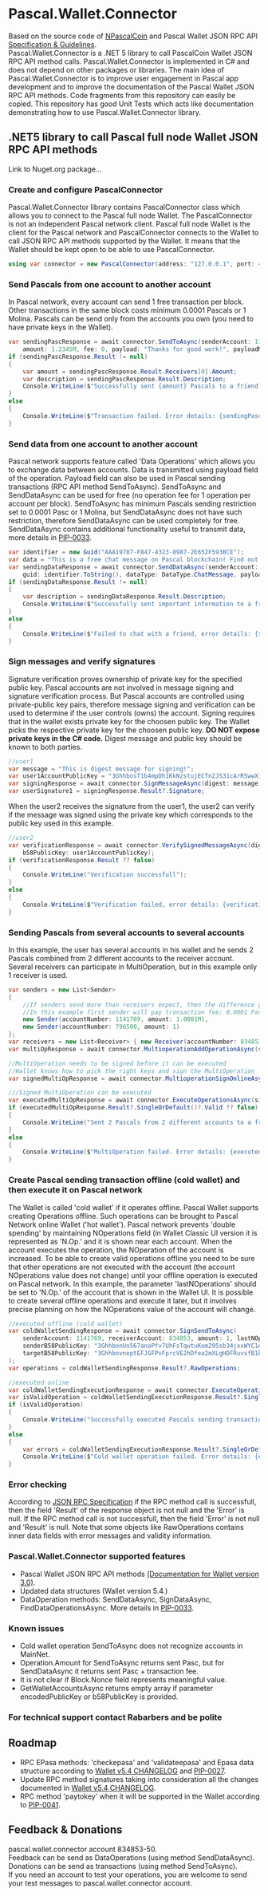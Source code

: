 # Pascal.Wallet.Connector
Based on the source code of [NPascalCoin](https://github.com/Sphere10/NPascalCoin) and Pascal Wallet JSON RPC API [Specification & Guidelines](https://www.pascalcoin.org/development/rpc).  
Pascal.Wallet.Connector is a .NET 5 library to call PascalCoin Wallet JSON RPC API method calls. Pascal.Wallet.Connector is implemented in C# and does not depend on other packages or libraries. The main idea of Pascal.Wallet.Connector is to improve user engagement in Pascal app development and to improve the documentation of the Pascal Wallet JSON RPC API methods. Code fragments from this repository can easily be copied. This repository has good Unit Tests which acts like documentation demonstrating how to use Pascal.Wallet.Connector library.
## .NET5 library to call Pascal full node Wallet JSON RPC API methods
Link to Nuget.org package...
### Create and configure PascalConnector
Pascal.Wallet.Connector library contains PascalConnector class which allows you to connect to the Pascal full node Wallet. The PascalConnector is not an independent Pascal network client. Pascal full node Wallet is the client for the Pascal network and PascalConnector connects to the Wallet to call JSON RPC API methods supported by the Wallet. It means that the Wallet should be kept open to be able to use PascalConnector.
```c#
using var connector = new PascalConnector(address: "127.0.0.1", port: 4003);
```

### Send Pascals from one account to another account
In Pascal network, every account can send 1 free transaction per block. Other transactions in the same block costs minimum 0.0001 Pascals or 1 Molina. Pascals can be send only from the accounts you own (you need to have private keys in the Wallet).
```c#
var sendingPascResponse = await connector.SendToAsync(senderAccount: 1141769, receiverAccount: 834853,
    amount: 1.2345M, fee: 0, payload: "Thanks for good work!", payloadMethod: PayloadMethod.None);
if (sendingPascResponse.Result != null)
{
    var amount = sendingPascResponse.Result.Receivers[0].Amount;
    var description = sendingPascResponse.Result.Description;
    Console.WriteLine($"Successfully sent {amount} Pascals to a friend. Operation details: {description}");
}
else
{
    Console.WriteLine($"Transaction failed. Error details: {sendingPascResponse.Error.Message}");
}
```

### Send data from one account to another account
Pascal network supports feature called 'Data Operations' which allows you to exchange data between accounts. Data is transmitted using payload field of the operation. Payload field can also be used in Pascal sending transactions (RPC API method SendToAsync). SendToAsync and SendDataAsync can be used for free (no operation fee for 1 operation per account per block). SendToAsync has minimum Pascals sending restriction set to 0.0001 Pasc or 1 Molina, but SendDataAsync does not have such restriction, therefore SendDataAsync can be used completely for free. SendDataAsync contains additional functionality useful to transmit data, more details in [PIP-0033](https://www.pascalcoin.org/development/pips/pip-0033).
```c#
var identifier = new Guid("AAA19787-F847-4323-8987-2E652F593BCE");
var data = "This is a free chat message on Pascal blockchain! Find out more at https://www.pascalcoin.org";
var sendingDataResponse = await connector.SendDataAsync(senderAccount: 796500, receiverAccount: 834853, fee: 0,
    guid: identifier.ToString(), dataType: DataType.ChatMessage, payload: data);
if (sendingDataResponse.Result != null)
{
    var description = sendingDataResponse.Result.Description;
    Console.WriteLine($"Successfully sent important information to a friend. Operation details: {description}");
}
else
{
    Console.WriteLine($"Failed to chat with a friend, error details: {sendingDataResponse.Error.Message}");
}
```

### Sign messages and verify signatures
Signature verification proves ownership of private key for the specified public key. Pascal accounts are not involved in message signing and signature verification process. But Pascal accounts are controlled using private-public key pairs, therefore message signing and verification can be used to determine if the user controls (owns) the account.
Signing requires that in the wallet exists private key for the choosen public key. The Wallet picks the respective private key for the choosen public key. **DO NOT expose private keys in the C# code.**
Digest message and public key should be known to both parties.
```c#
//user1
var message = "This is digest message for signing!";
var user1AccountPublicKey = "3GhhbosT1b4mpDh1KkNzstujECTn2JS31cArR5wwXif97c71kFmmHNmida3W7Ax8MuKATYSQeJmpDVvseELM1Q7bxbTPTYK5fspG8p";
var signingResponse = await connector.SignMessageAsync(digest: message, b58PublicKey: user1AccountPublicKey);
var userSignature1 = signingResponse.Result?.Signature;
```
When the user2 receives the signature from the user1, the user2 can verify if the message was signed using the private key which corresponds to the public key used in this example.
```c#
//user2
var verificationResponse = await connector.VerifySignedMessageAsync(digest: message, signature: userSignature1,
    b58PublicKey: user1AccountPublicKey);
if (verificationResponse.Result ?? false)
{
    Console.WriteLine("Verification successfull");
}
else
{
    Console.WriteLine($"Verification failed, error details: {verificationResponse.Error.Message}");
}
```

### Sending Pascals from several accounts to several accounts
In this example, the user has several accounts in his wallet and he sends 2 Pascals combined from 2 different accounts to the receiver account.
Several receivers can participate in MultiOperation, but in this example only 1 receiver is used.
```c#
var senders = new List<Sender>
{
    //If senders send more than receivers expect, then the difference goes to transaction fees
    //In this example first sender will pay transaction fee: 0.0001 Pascals
    new Sender(accountNumber: 1141769, amount: 1.0001M),
    new Sender(accountNumber: 796500, amount: 1)
};
var receivers = new List<Receiver> { new Receiver(accountNumber: 834853, amount: 2, payload: "Enjoy 2 Pascals!") };
var multiOpResponse = await connector.MultioperationAddOperationAsync(senders: senders, receivers: receivers);

//MultiOperation needs to be signed before it can be executed
//Wallet knows how to pick the right keys and sign the MultiOperation
var signedMultiOpResponse = await connector.MultioperationSignOnlineAsync(multiOpResponse.Result?.RawOperations);

///Signed MultiOperation can be executed
var executedMultiOpResponse = await connector.ExecuteOperationsAsync(signedMultiOpResponse.Result?.RawOperations);
if (executedMultiOpResponse.Result?.SingleOrDefault()?.Valid ?? false)
{
    Console.WriteLine("Sent 2 Pascals from 2 different accounts to a friend.");
}
else
{
    Console.WriteLine($"MultiOperation failed. Error details: {executedMultiOpResponse.Result?.SingleOrDefault()?.Errors}");
}
```

### Create Pascal sending transaction offline (cold wallet) and then execute it on Pascal network
The Wallet is called 'cold wallet' if it operates offline. Pascal Wallet supports creating Operations offline. Such operations can be brought to Pascal Network online Wallet ('hot wallet'). Pascal network prevents 'double spending' by maintaining NOperations field (in Wallet Classic UI version it is represented as 'N.Op.' and it is shown near each account. When the account executes the operation, the NOperation of the account is increased. To be able to create valid operations offline you need to be sure that other operations are not executed with the account (the account NOperations value does not change) until your offline operation is executed on Pascal network. In this example, the parameter 'lastNOperations' should be set to 'N.Op.' of the account that is shown in the Wallet UI. It is possible to create several offline operations and execute it later, but it involves precise planning on how the NOperations value of the account will change.
```c#
//executed offline (cold wallet)
var coldWalletSendingResponse = await connector.SignSendToAsync(
    senderAccount: 1141769, receiverAccount: 834853, amount: 1, lastNOperation: 20, fee: 0,
    senderB58PublicKey: "3GhhbonUn567anoPfv7UhFsTqwtuKom295sb34jxxWYC1e4DnKSmjc4wQvfEnaJcDK3F4pKeyiHUzwyzuvx5cgKLvPGm7pXsByQcfL",
    targetB58PublicKey: "3GhhbovneptEFJGFPvFprcVE2hDfea2mXLgHDFRuvsfB1kqS6LooC1s4iudS9LpTsgUD4h9Jrufpn1N77XCpaMiU8XhEWYBYv5hJXr"
);
var operations = coldWalletSendingResponse.Result?.RawOperations;

//executed online
var coldWalletSendingExecutionResponse = await connector.ExecuteOperationsAsync(operations);
var isValidOperation = coldWalletSendingExecutionResponse.Result?.SingleOrDefault()?.Valid ?? false;
if (isValidOperation)
{
    Console.WriteLine("Successfully executed Pascals sending transaction that was created in cold wallet");
}
else
{
    var errors = coldWalletSendingExecutionResponse.Result?.SingleOrDefault()?.Errors;
    Console.WriteLine($"Cold wallet operation failed. Error details: {errors}");
}
```

### Error checking
According to [JSON RPC Specification](https://www.jsonrpc.org/specification) if the RPC method call is successfull, then the field 'Result' of the response object is not null and the 'Error' is null. If the RPC method call is not successfull, then the field 'Error' is not null and 'Result' is null. Note that some objects like RawOperations contains inner data fields with error messages and validity information.

### Pascal.Wallet.Connector supported features
* Pascal Wallet JSON RPC API methods [(Documentation for Wallet version 3.0)](https://www.pascalcoin.org/development/rpc).  
* Updated data structures (Wallet version 5.4.)  
* DataOperation methods: SendDataAsync, SignDataAsync, FindDataOperationsAsync. More details in [PIP-0033](https://www.pascalcoin.org/development/pips/pip-0033).  

### Known issues
* Cold wallet operation SendToAsync does not recognize accounts in MainNet.  
* Operation.Amount for SendToAsync returns sent Pasc, but for SendDataAsync it returns sent Pasc + transaction fee.  
* It is not clear if Block.Nonce field represents meaningful value.  
* GetWalletAccountsAsync returns empty array if parameter encodedPublicKey or b58PublicKey is provided.  

### For technical support contact Rabarbers and be polite

## Roadmap
* RPC EPasa methods: 'checkepasa' and 'validateepasa' and Epasa data structure according to [Wallet v5.4 CHANGELOG](https://github.com/PascalCoin/PascalCoin/blob/master/CHANGELOG.md) and [PIP-0027](https://www.pascalcoin.org/development/pips/pip-0027).  
* Update RPC method signatures taking into consideration all the changes documented in [Wallet v5.4 CHANGELOG](https://github.com/PascalCoin/PascalCoin/blob/master/CHANGELOG.md).  
* RPC method 'paytokey' when it will be supported in the Wallet according to [PIP-0041](https://www.pascalcoin.org/development/pips/pip-0041).  

## Feedback & Donations
pascal.wallet.connector account 834853-50.  
Feedback can be send as DataOperations (using method SendDataAsync). Donations can be send as transactions (using method SendToAsync).  
If you need an account to test your operations, you are welcome to send your test messages to pascal.wallet.connector account.
